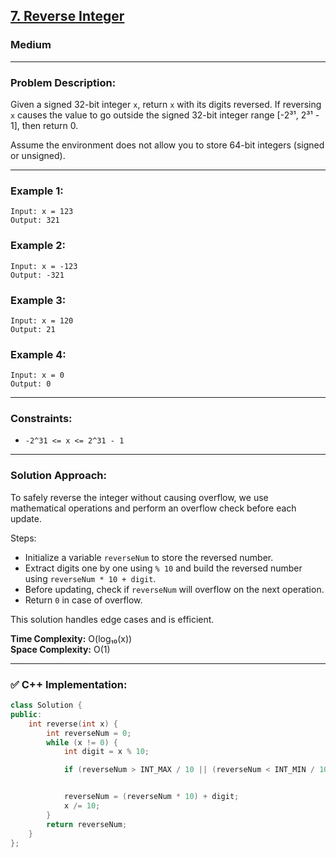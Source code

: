## [7. Reverse Integer](https://leetcode.com/problems/reverse-integer/)
### Medium  

---

### Problem Description:
Given a signed 32-bit integer `x`, return `x` with its digits reversed. If reversing `x` causes the value to go outside the signed 32-bit integer range [-2³¹, 2³¹ - 1], then return 0.

Assume the environment does not allow you to store 64-bit integers (signed or unsigned).

---

### Example 1: 
```text
Input: x = 123
Output: 321
```

### Example 2:
```text
Input: x = -123
Output: -321
```

### Example 3:
```text
Input: x = 120
Output: 21
```

### Example 4:
```text
Input: x = 0
Output: 0
```

---

### Constraints:
- `-2^31 <= x <= 2^31 - 1`

---

### Solution Approach:
To safely reverse the integer without causing overflow, we use mathematical operations and perform an overflow check before each update.

Steps:
- Initialize a variable `reverseNum` to store the reversed number.
- Extract digits one by one using `% 10` and build the reversed number using `reverseNum * 10 + digit`.
- Before updating, check if `reverseNum` will overflow on the next operation.
- Return `0` in case of overflow.

This solution handles edge cases and is efficient.

**Time Complexity:** O(log₁₀(x))  
**Space Complexity:** O(1)

---

### ✅ C++ Implementation:
```cpp
class Solution {
public:
    int reverse(int x) {
        int reverseNum = 0;
        while (x != 0) {
            int digit = x % 10;

            if (reverseNum > INT_MAX / 10 || (reverseNum < INT_MIN / 10)) return 0;


            reverseNum = (reverseNum * 10) + digit;
            x /= 10;
        }
        return reverseNum;
    }
};
```
